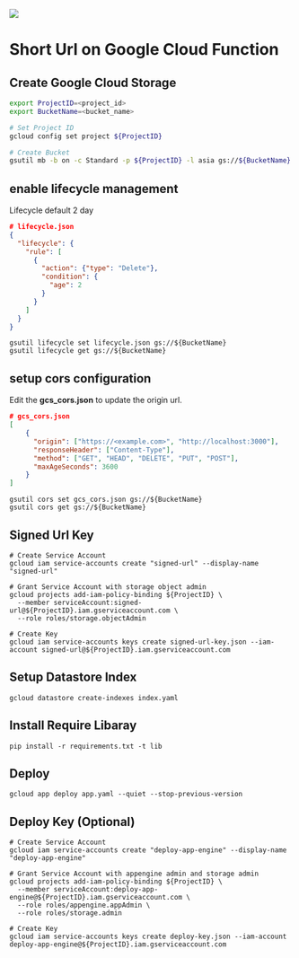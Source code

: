 
![](https://github.com/akiicat/tempfile/workflows/Deploy%20to%20Google%20Cloud/badge.svg)

# Short Url on Google Cloud Function

## Create Google Cloud Storage

```sh
export ProjectID=<project_id>
export BucketName=<bucket_name>

# Set Project ID
gcloud config set project ${ProjectID}

# Create Bucket
gsutil mb -b on -c Standard -p ${ProjectID} -l asia gs://${BucketName}
```

## enable lifecycle management

Lifecycle default 2 day

```json
# lifecycle.json
{
  "lifecycle": {
    "rule": [
      {
        "action": {"type": "Delete"},
        "condition": {
          "age": 2
        }
      }
    ]
  }
}
```

```shell
gsutil lifecycle set lifecycle.json gs://${BucketName}
gsutil lifecycle get gs://${BucketName}
```

## setup cors configuration

Edit the **gcs_cors.json** to update the origin url.

```json
# gcs_cors.json
[
    {
      "origin": ["https://<example.com>", "http://localhost:3000"],
      "responseHeader": ["Content-Type"],
      "method": ["GET", "HEAD", "DELETE", "PUT", "POST"],
      "maxAgeSeconds": 3600
    }
]
```

```shell
gsutil cors set gcs_cors.json gs://${BucketName}
gsutil cors get gs://${BucketName}
```

## Signed Url Key

```shell
# Create Service Account
gcloud iam service-accounts create "signed-url" --display-name "signed-url"

# Grant Service Account with storage object admin
gcloud projects add-iam-policy-binding ${ProjectID} \
  --member serviceAccount:signed-url@${ProjectID}.iam.gserviceaccount.com \
  --role roles/storage.objectAdmin

# Create Key
gcloud iam service-accounts keys create signed-url-key.json --iam-account signed-url@${ProjectID}.iam.gserviceaccount.com
```

## Setup Datastore Index

```shell
gcloud datastore create-indexes index.yaml
```

## Install Require Libaray

```shell
pip install -r requirements.txt -t lib
```

## Deploy

```shell
gcloud app deploy app.yaml --quiet --stop-previous-version
```

## Deploy Key (Optional)

```shell
# Create Service Account
gcloud iam service-accounts create "deploy-app-engine" --display-name "deploy-app-engine"

# Grant Service Account with appengine admin and storage admin
gcloud projects add-iam-policy-binding ${ProjectID} \
  --member serviceAccount:deploy-app-engine@${ProjectID}.iam.gserviceaccount.com \
  --role roles/appengine.appAdmin \
  --role roles/storage.admin

# Create Key
gcloud iam service-accounts keys create deploy-key.json --iam-account deploy-app-engine@${ProjectID}.iam.gserviceaccount.com
```

